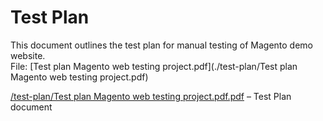 #  Test Plan

This document outlines the test plan for manual testing of Magento demo website.  
File: [Test plan Magento web testing project.pdf](./test-plan/Test plan Magento web testing project.pdf)


[/test-plan/Test plan Magento web testing project.pdf.pdf](./test-plan/Test_plan_Magento_web_testing_project.pdf) – Test Plan document
